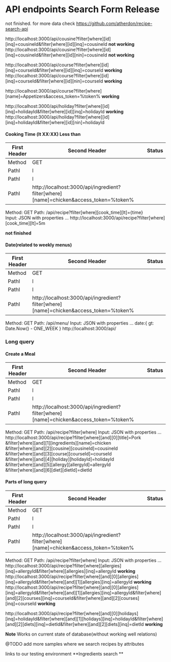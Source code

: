 # API endpoints Search Form Release
not finished. for more data check https://github.com/atherdon/recipe-search-api




http://localhost:3000/api/cousine?filter[where][id][inq]=cousineId&filter[where][id][inq]=cousineId  **not working**  
http://localhost:3000/api/cousine?filter[where][id][inq]=cousineId&filter[where][id][nin]=cousineId  **not working**  



http://localhost:3000/api/course?filter[where][id][inq]=courseId&filter[where][id][inq]=courseId  **working**  
http://localhost:3000/api/course?filter[where][id][inq]=courseId&filter[where][id][nin]=courseId  **working**

http://localhost:3000/api/course?filter[where][name]=Appetizers&access_token=%token% **working**  


http://localhost:3000/api/holiday?filter[where][id][inq]=holidayId&filter[where][id][inq]=holidayId  **working**  
http://localhost:3000/api/holiday?filter[where][id][inq]=holidayId&filter[where][id][nin]=holidayId  



#### Cooking Time (lt XX:XX) Less than
| First Header  | Second Header | Status |
| ------------- | ------------- |------------- |
| Method  | GET  |
| Pathl  | l  |
| Pathl  | l  |
| Pathl  | http://localhost:3000/api/ingredient?filter[where][name]=chicken&access_token=%token%  |
Method: GET
Path: /api/recipe?filter[where][cook_time][lt]={time}  
Input: JSON with properties ...
http://localhost:3000/api/recipe?filter[where][cook_time][lt]=5m  


**not finished**
#### Date(related to weekly menus)
| First Header  | Second Header | Status |
| ------------- | ------------- |------------- |
| Method  | GET  |
| Pathl  | l  |
| Pathl  | l  |
| Pathl  | http://localhost:3000/api/ingredient?filter[where][name]=chicken&access_token=%token%  |
Method: GET
Path: /api/menu/
Input: JSON with properties ...
date:{ gt: Date.Now() - ONE_WEEK }
http://localhost:3000/api/  


### Long query
#### Create a Meal
| First Header  | Second Header | Status |
| ------------- | ------------- |------------- |
| Method  | GET  |
| Pathl  | l  |
| Pathl  | l  |
| Pathl  | http://localhost:3000/api/ingredient?filter[where][name]=chicken&access_token=%token%  |
Method: GET
Path: /api/recipe?filter[where]
Input: JSON with properties ...
http://localhost:3000/api/recipe?filter[where][and][0][title]=Pork  
&filter[where][and][1][ingredients][name]=chicken  
&filter[where][and][2][cousine][cousineId]=cousineId  
&filter[where][and][3][course][courseId]=courseId  
&filter[where][and][4][holiday][holidayId]=holidayId  
&filter[where][and][5][allergy][allergyId]=allergyId  
&filter[where][and][6][diet][dietId]=dietId  


#### Parts of long query
| First Header  | Second Header | Status |
| ------------- | ------------- |------------- |
| Method  | GET  |
| Pathl  | l  |
| Pathl  | l  |
| Pathl  | http://localhost:3000/api/ingredient?filter[where][name]=chicken&access_token=%token%  |
Method: GET
Path: /api/recipe?filter[where]
Input: JSON with properties ...
http://localhost:3000/api/recipe?filter[where][allergies][inq]=allergyId&filter[where][allergies][inq]=allergyId **working**  
http://localhost:3000/api/recipe?filter[where][and][0][allergies][inq]=allergyId&filter[where][and][1][allergies][inq]=allergyId **working**  
http://localhost:3000/api/recipe?filter[where][and][0][allergies][inq]=allergyId&filter[where][and][1][allergies][inq]=allergyId&filter[where][and][2][courses][inq]=courseId&filter[where][and][2][courses][inq]=courseId **working**  

http://localhost:3000/api/recipe?filter[where][and][0][holidays][inq]=holidayId&filter[where][and][1][holidays][inq]=holidayId&filter[where][and][2][diets][inq]=dietId&filter[where][and][2][diets][inq]=dietId **working**  


**Note** Works on current state of database(without working well relations)

@TODO add more samples where we search recipes by attributes


links to our testing environment
**Ingredients search **
